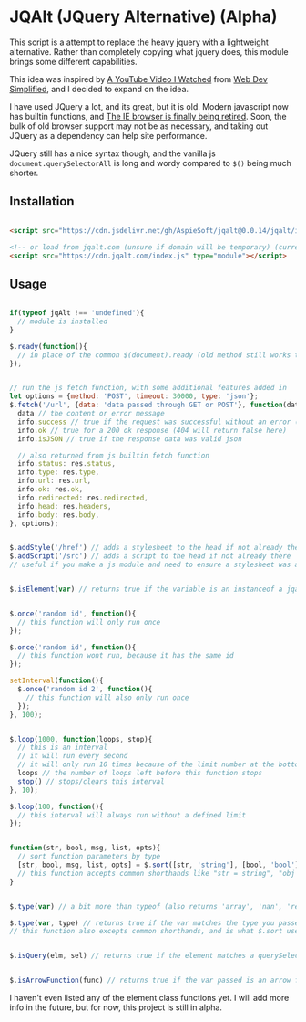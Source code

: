 # JQAlt (JQuery Alternative) (Alpha)

This script is a attempt to replace the heavy jquery with a lightweight alternative.
Rather than completely copying what jquery does, this module brings some different capabilities.

This idea was inspired by [A YouTube Video I Watched](https://www.youtube.com/watch?v=5MFnKG15ZfI) from [Web Dev Simplified](https://www.youtube.com/channel/UCFbNIlppjAuEX4znoulh0Cw), and I decided to expand on the idea.

I have used JQuery a lot, and its great, but it is old. Modern javascript now has builtin functions, and [The IE browser is finally being retired](https://www.theverge.com/2021/5/19/22443997/microsoft-internet-explorer-end-of-support-date).
Soon, the bulk of old browser support may not be as necessary, and taking out JQuery as a dependency can help site performance.

JQuery still has a nice syntax though, and the vanilla js `document.querySelectorAll` is long and wordy compared to `$()` being much shorter.

## Installation

```html

<script src="https://cdn.jsdelivr.net/gh/AspieSoft/jqalt@0.0.14/jqalt/index.js" type="module"></script>

<!-- or load from jqalt.com (unsure if domain will be temporary) (currently a redirect) (surprised it was available) -->
<script src="https://cdn.jqalt.com/index.js" type="module"></script>

```

## Usage

```javascript

if(typeof jqAlt !== 'undefined'){
  // module is installed
}

$.ready(function(){
  // in place of the common $(document).ready (old method still works too)
});


// run the js fetch function, with some additional features added in
let options = {method: 'POST', timeout: 30000, type: 'json'};
$.fetch('/url', {data: 'data passed through GET or POST'}, function(data, info){
  data // the content or error message
  info.success // true if the request was successful without an error (404 as a success)
  info.ok // true for a 200 ok response (404 will return false here)
  info.isJSON // true if the response data was valid json

  // also returned from js builtin fetch function
  info.status: res.status,
  info.type: res.type,
  info.url: res.url,
  info.ok: res.ok,
  info.redirected: res.redirected,
  info.head: res.headers,
  info.body: res.body,
}, options);


$.addStyle('/href') // adds a stylesheet to the head if not already there
$.addScript('/src') // adds a script to the head if not already there
// useful if you make a js module and need to ensure a stylesheet was added with it


$.isElement(var) // returns true if the variable is an instanceof a jqalt element


$.once('random id', function(){
  // this function will only run once
});

$.once('random id', function(){
  // this function wont run, because it has the same id
});

setInterval(function(){
  $.once('random id 2', function(){
    // this function will also only run once
  });
}, 100);


$.loop(1000, function(loops, stop){
  // this is an interval
  // it will run every second
  // it will only run 10 times because of the limit number at the bottom
  loops // the number of loops left before this function stops
  stop() // stops/clears this interval
}, 10);

$.loop(100, function(){
  // this interval will always run without a defined limit
});


function(str, bool, msg, list, opts){
  // sort function parameters by type
  [str, bool, msg, list, opts] = $.sort([str, 'string'], [bool, 'bool'], [msg, 'str'], [list, 'array'], [opts, 'object']);
  // this function accepts common shorthands like "str = string", "obj = object", "arr = array", "func = function", etc.
}


$.type(var) // a bit more than typeof (also returns 'array', 'nan', 'regexp', 'element' (a jqalt element), 'node', 'nodelist')

$.type(var, type) // returns true if the var matches the type you passed
// this function also excepts common shorthands, and is what $.sort uses to recognize types


$.isQuery(elm, sel) // returns true if the element matches a querySelector (does not use querySelector, uses regex instead)


$.isArrowFunction(func) // returns true if the var passed is an arrow function "() => {}"

```

I haven't even listed any of the element class functions yet.
I will add more info in the future, but for now, this project is still in alpha.

